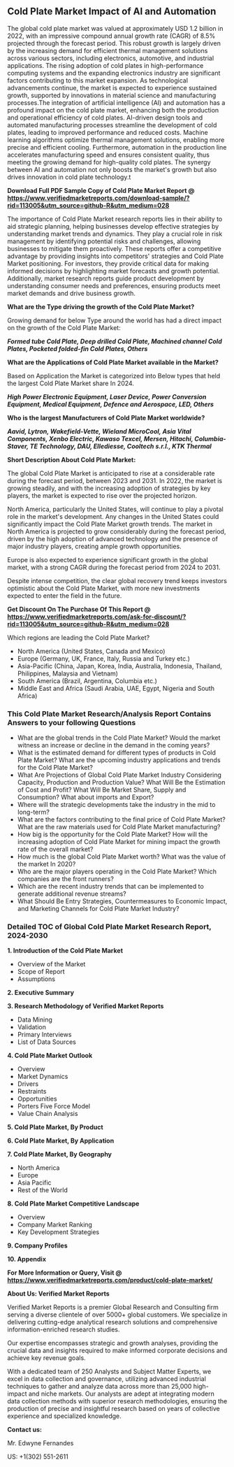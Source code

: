 <h2>Cold Plate Market Impact of AI and Automation</h2>The global cold plate market was valued at approximately USD 1.2 billion in 2022, with an impressive compound annual growth rate (CAGR) of 8.5% projected through the forecast period. This robust growth is largely driven by the increasing demand for efficient thermal management solutions across various sectors, including electronics, automotive, and industrial applications. The rising adoption of cold plates in high-performance computing systems and the expanding electronics industry are significant factors contributing to this market expansion. As technological advancements continue, the market is expected to experience sustained growth, supported by innovations in material science and manufacturing processes.The integration of artificial intelligence (AI) and automation has a profound impact on the cold plate market, enhancing both the production and operational efficiency of cold plates. AI-driven design tools and automated manufacturing processes streamline the development of cold plates, leading to improved performance and reduced costs. Machine learning algorithms optimize thermal management solutions, enabling more precise and efficient cooling. Furthermore, automation in the production line accelerates manufacturing speed and ensures consistent quality, thus meeting the growing demand for high-quality cold plates. The synergy between AI and automation not only boosts the market's growth but also drives innovation in cold plate technology.t</p><p id="" class=""><strong>Download Full PDF Sample Copy of Cold Plate Market Report @ <a href="https://www.verifiedmarketreports.com/download-sample/?rid=113005&utm_source=github-R&utm_medium=028" target="_blank">https://www.verifiedmarketreports.com/download-sample/?rid=113005&utm_source=github-R&utm_medium=028</a></strong></p><p>The importance of&nbsp;Cold Plate Market research reports lies in their ability to aid strategic planning, helping businesses develop effective strategies by understanding market trends and dynamics. They play a crucial role in risk management by identifying potential risks and challenges, allowing businesses to mitigate them proactively. These reports offer a competitive advantage by providing insights into competitors' strategies and Cold Plate Market positioning. For investors, they provide critical data for making informed decisions by highlighting market forecasts and growth potential. Additionally, market research reports guide product development by understanding consumer needs and preferences, ensuring products meet market demands and drive business growth.</p><p><strong>What are the&nbsp;Type driving the growth of the Cold Plate Market?</strong></p><p id="" class="">Growing demand for below Type around the world has had a direct impact on the growth of the Cold Plate Market:</p><em><strong>Formed tube Cold Plate, Deep drilled Cold Plate, Machined channel Cold Plates, Pocketed folded-fin Cold Plates, Others</strong></em></p><strong>What are the&nbsp;Applications&nbsp;of Cold Plate Market available in the Market?</strong></p><p id="" class="">Based on Application the Market is categorized into Below types that held the largest Cold Plate Market share In 2024.</p><em><strong>High Power Electronic Equipment, Laser Device, Power Conversion Equipment, Medical Equipment, Defence and Aerospace, LED, Others</strong></em></p><strong>Who is the largest Manufacturers of Cold Plate Market worldwide?</strong></p><p><em><strong>Aavid, Lytron, Wakefield-Vette, Wieland MicroCool, Asia Vital Components, Xenbo Electric, Kawaso Texcel, Mersen, Hitachi, Columbia-Staver, TE Technology, DAU, Ellediesse, Cooltech s.r.l., KTK Thermal</strong></em></p><p id="" class=""><strong>Short Description About Cold Plate Market:</strong></p><p>The global Cold Plate Market is anticipated to rise at a considerable rate during the forecast period, between 2023 and 2031. In 2022, the market is growing steadily, and with the increasing adoption of strategies by key players, the market is expected to rise over the projected horizon.</p><p>North America, particularly the United States, will continue to play a pivotal role in the market's development. Any changes in the United States could significantly impact the Cold Plate Market growth trends. The market in North America is projected to grow considerably during the forecast period, driven by the high adoption of advanced technology and the presence of major industry players, creating ample growth opportunities.</p><p>Europe is also expected to experience significant growth in the global market, with a strong CAGR during the forecast period from 2024 to 2031.</p><p>Despite intense competition, the clear global recovery trend keeps investors optimistic about the Cold Plate Market, with more new investments expected to enter the field in the future.</p><p id="" class=""><strong>Get Discount On The Purchase Of This Report @ <a href="https://www.verifiedmarketreports.com/ask-for-discount/?rid=113005&utm_source=github-R&utm_medium=028" target="_blank">https://www.verifiedmarketreports.com/ask-for-discount/?rid=113005&utm_source=github-R&utm_medium=028</a></strong></p>Which regions are leading the Cold Plate Market?</p><ul><li>North America (United States, Canada and Mexico)</li><li>Europe (Germany, UK, France, Italy, Russia and Turkey etc.)</li><li>Asia-Pacific (China, Japan, Korea, India, Australia, Indonesia, Thailand, Philippines, Malaysia and Vietnam)</li><li>South America (Brazil, Argentina, Columbia etc.)</li><li>Middle East and Africa (Saudi Arabia, UAE, Egypt, Nigeria and South Africa)</li></ul><h3 id="" class="">This Cold Plate Market Research/Analysis Report Contains Answers to your following Questions</h3><ul><li>What are the global trends in the Cold Plate Market? Would the market witness an increase or decline in the demand in the coming years?</li><li>What is the estimated demand for different types of products in Cold Plate Market? What are the upcoming industry applications and trends for the Cold Plate Market?</li><li>What Are Projections of Global Cold Plate Market Industry Considering Capacity, Production and Production Value? What Will Be the Estimation of Cost and Profit? What Will Be Market Share, Supply and Consumption? What about imports and Export?</li><li>Where will the strategic developments take the industry in the mid to long-term?</li><li>What are the factors contributing to the final price of Cold Plate Market? What are the raw materials used for Cold Plate Market manufacturing?</li><li>How big is the opportunity for the Cold Plate Market? How will the increasing adoption of Cold Plate Market for mining impact the growth rate of the overall market?</li><li>How much is the global Cold Plate Market worth? What was the value of the market In 2020?</li><li>Who are the major players operating in the Cold Plate Market? Which companies are the front runners?</li><li>Which are the recent industry trends that can be implemented to generate additional revenue streams?</li><li>What Should Be Entry Strategies, Countermeasures to Economic Impact, and Marketing Channels for Cold Plate Market Industry?</li></ul><h3 id="" class="">Detailed TOC of Global Cold Plate Market Research Report, 2024-2030</h3><p id="" class=""><strong>1. Introduction of the Cold Plate Market</strong></p><ul><li>Overview of the Market</li><li>Scope of Report</li><li>Assumptions</li></ul><p id="" class=""><strong>2. Executive Summary</strong></p><p id="" class=""><strong>3. Research Methodology of Verified Market Reports</strong></p><ul><li>Data Mining</li><li>Validation</li><li>Primary Interviews</li><li>List of Data Sources</li></ul><p id="" class=""><strong>4. Cold Plate Market Outlook</strong></p><ul><li>Overview</li><li>Market Dynamics</li><li>Drivers</li><li>Restraints</li><li>Opportunities</li><li>Porters Five Force Model</li><li>Value Chain Analysis</li></ul><p id="" class=""><strong>5. Cold Plate Market, By Product</strong></p><p id="" class=""><strong>6. Cold Plate Market, By Application</strong></p><p id="" class=""><strong>7. Cold Plate Market, By Geography</strong></p><ul><li>North America</li><li>Europe</li><li>Asia Pacific</li><li>Rest of the World</li></ul><p id="" class=""><strong>8. Cold Plate Market Competitive Landscape</strong></p><ul><li>Overview</li><li>Company Market Ranking</li><li>Key Development Strategies</li></ul><p id="" class=""><strong>9. Company Profiles</strong></p><p id="" class=""><strong>10. Appendix</strong></p><p id="" class=""><strong>For More Information or Query, Visit @ <a href="https://www.verifiedmarketreports.com/product/cold-plate-market/" target="_blank">https://www.verifiedmarketreports.com/product/cold-plate-market/</a></strong></p><p id="" class=""><strong>About Us: Verified Market Reports</strong></p><p id="" class="">Verified Market Reports is a premier Global Research and Consulting firm serving a diverse clientele of over 5000+ global customers. We specialize in delivering cutting-edge analytical research solutions and comprehensive information-enriched research studies.</p><p id="" class="">Our expertise encompasses strategic and growth analyses, providing the crucial data and insights required to make informed corporate decisions and achieve key revenue goals.</p><p id="" class="">With a dedicated team of 250 Analysts and Subject Matter Experts, we excel in data collection and governance, utilizing advanced industrial techniques to gather and analyze data across more than 25,000 high-impact and niche markets. Our analysts are adept at integrating modern data collection methods with superior research methodologies, ensuring the production of precise and insightful research based on years of collective experience and specialized knowledge.</p><p id="" class=""><strong>Contact us:</strong></p><p id="" class="">Mr. Edwyne Fernandes</p><p id="" class="">US: +1(302) 551-2611</p>